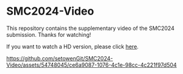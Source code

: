 # SMC2024-Video
This repository contains the supplementary video of the SMC2024 submission. Thanks for watching!

If you want to watch a HD version, please click [here](https://www.youtube.com/watch?v=e41skz6KWK0).

https://github.com/setowenGit/SMC2024-Video/assets/54748045/ce6a9087-1076-4c1e-98cc-4c221f97d504


